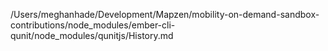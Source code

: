 /Users/meghanhade/Development/Mapzen/mobility-on-demand-sandbox-contributions/node_modules/ember-cli-qunit/node_modules/qunitjs/History.md